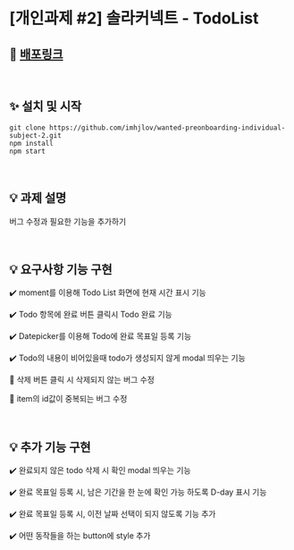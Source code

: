 # [개인과제 #2] 솔라커넥트 - TodoList
## 🔗 [배포링크](https://6120a2fe79cd2800070706c2--eager-volhard-d0c0f4.netlify.app/)

</br>

## ✨ 설치 및 시작
```
git clone https://github.com/imhjlov/wanted-preonboarding-individual-subject-2.git
npm install
npm start
```

</br>

## 💡 과제 설명
버그 수정과 필요한 기능을 추가하기

</br>

## 💡 요구사항 기능 구현

✔️ moment를 이용해 Todo List 화면에 현재 시간 표시 기능

✔️ Todo 항목에 완료 버튼 클릭시 Todo 완료 기능

✔️ Datepicker를 이용해 Todo에 완료 목표일 등록 기능

✔️ Todo의 내용이 비어있을때 todo가 생성되지 않게 modal 띄우는 기능

🐛 삭제 버튼 클릭 시 삭제되지 않는 버그 수정

🐛 item의 id값이 중복되는 버그 수정

</br>

## 💡 추가 기능 구현

✔️ 완료되지 않은 todo 삭제 시 확인 modal 띄우는 기능

✔️ 완료 목표일 등록 시, 남은 기간을 한 눈에 확인 가능 하도록 D-day 표시 기능

✔️ 완료 목표일 등록 시, 이전 날짜 선택이 되지 않도록 기능 추가

✔️ 어떤 동작들을 하는 button에 style 추가
